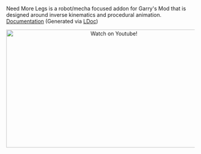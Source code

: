 <p align="center">
  <img src="https://raw.githubusercontent.com/shadowscion/NeedMoreLegs/master/materials/logo_nml.png" alt=""/>
</p>

Need More Legs is a robot/mecha focused addon for Garry's Mod that is designed around inverse kinematics and procedural animation. [Documentation](https://dl.dropboxusercontent.com/u/10388108/web/needmorelegs/documentation/index.html) (Generated via [LDoc](https://github.com/stevedonovan/LDoc))

<p align="center">
<a href="http://www.youtube.com/watch?feature=player_embedded&v=OylL29wIEtE
" target="_blank"><img src="http://img.youtube.com/vi/OylL29wIEtE/0.jpg" 
alt="Watch on Youtube!" title="Watch on Youtube!" width="560" height="315"/></a>
</p>



